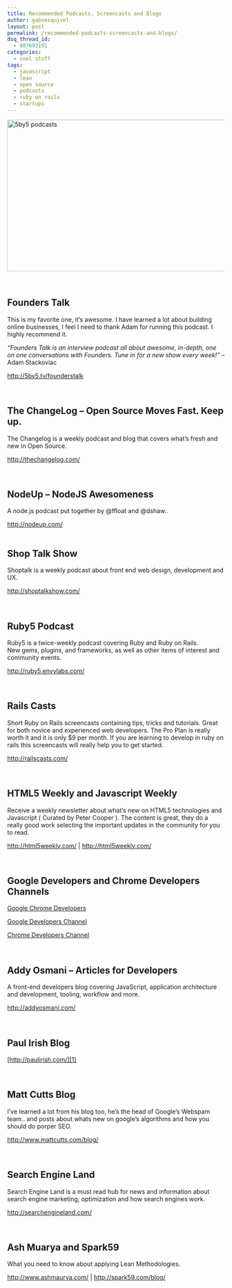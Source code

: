 ```yaml
---
title: Recommended Podcasts, Screencasts and Blogs
author: gaboesquivel
layout: post
permalink: /recommended-podcasts-screencasts-and-blogs/
dsq_thread_id:
  - 987693191
categories:
  - cool stuff
tags:
  - javascript
  - lean
  - open source
  - podcasts
  - ruby on rails
  - startups
---
```

<a href="http://local.gaboesquivel.com/recommended-podcasts-and-blogs/5by5-podcasts-2/" rel="attachment wp-att-289"><img class="aligncenter size-full wp-image-289" alt="5by5 podcasts" src="/images/2012/12/5by5-podcasts.jpg" width="700" height="350" /></a>

&nbsp;

## Founders Talk

This is my favorite one, it&#8217;s awesome. I have learned a lot about building online businesses, I feel I need to thank Adam for running this podcast. I highly recommend it.

*&#8220;Founders Talk is an interview podcast all about awesome, in-depth, one on one conversations with Founders. Tune in for a new show every week!&#8221;* &#8211; Adam Stackoviac

<a href="http://5by5.tv/founderstalk" target="_blank">http://5by5.tv/founderstalk</a>

&nbsp;

## The ChangeLog &#8211; Open Source Moves Fast. Keep up.

The Changelog is a weekly podcast and blog that covers what&#8217;s fresh and new in Open Source.

<a href="http://thechangelog.com/" target="_blank">http://thechangelog.com/</a>

&nbsp;

## NodeUp &#8211; NodeJS Awesomeness

A node.js podcast put together by @ffloat and @dshaw..

<a href="http://nodeup.com/" target="_blank">http://nodeup.com/</a>  
&nbsp;  
<!--more-->

## Shop Talk Show

Shoptalk is a weekly podcast about front end web design, development and UX.

<a href="http://shoptalkshow.com/" target="_blank">http://shoptalkshow.com/</a>

&nbsp;

## Ruby5 Podcast

Ruby5 is a twice-weekly podcast covering Ruby and Ruby on Rails.  
New gems, plugins, and frameworks, as well as other items of interest and community events.

<a href="http://ruby5.envylabs.com/" target="_blank">http://ruby5.envylabs.com/</a>

&nbsp;

## Rails Casts

Short Ruby on Rails screencasts containing tips, tricks and tutorials. Great for both novice and experienced web developers. The Pro Plan is really worth it and it is only $9 per month. If you are learning to develop in ruby on rails this screencasts will really help you to get started.

<a href="http://railscasts.com/" target="_blank">http://railscasts.com/</a>

&nbsp;

## HTML5 Weekly and Javascript Weekly

Receive a weekly newsletter about what&#8217;s new on HTML5 technologies and Javascript ( Curated by Peter Cooper ). The content is great, they do a really good work selecting the important updates in the community for you to read.

<a href="http://html5weekly.com/" target="_blank">http://html5weekly.com/</a> | <a href="http://html5weekly.com/" target="_blank">http://html5weekly.com/</a>

&nbsp;

## Google Developers and Chrome Developers Channels

<a href="https://plus.google.com/+GoogleChromeDevelopers/posts" target="_blank">Google Chrome Developers</a>

<a href="http://www.youtube.com/user/GoogleDevelopers/videos?view=0" target="_blank">Google Developers Channel</a>

<a href="http://www.youtube.com/user/ChromeDevelopers/videos?view=0" target="_blank">Chrome Developers Channel</a>

&nbsp;

## Addy Osmani &#8211; Articles for Developers

A front-end developers blog covering JavaScript, application architecture and development, tooling, workflow and more.

<a href="http://addyosmani.com" target="_blank">http://addyosmani.com/</a>

&nbsp;

## Paul Irish Blog

[http://paulirish.com/][1]

&nbsp;

## Matt Cutts Blog

I&#8217;ve learned a lot from his blog too, he&#8217;s the head of Google&#8217;s Webspam team.. and posts about whats new on google&#8217;s algorithms and how you should do porper SEO.

<a href="http://www.mattcutts.com/blog/" target="_blank">http://www.mattcutts.com/blog/</a>

&nbsp;

## Search Engine Land

Search Engine Land is a must read hub for news and information about search engine marketing, optimization and how search engines work.

<a href="http://searchengineland.com/" target="_blank">http://searchengineland.com/</a>

&nbsp;

## Ash Muarya and Spark59

What you need to know about applying Lean Methodologies.

<a href="http://www.ashmaurya.com/" target="_blank">http://www.ashmaurya.com/</a> | <a href="http://spark59.com/blog" target="_blank">http://spark59.com/blog/</a>

 [1]: http://paulirish.com/ "http://paulirish.com/"
